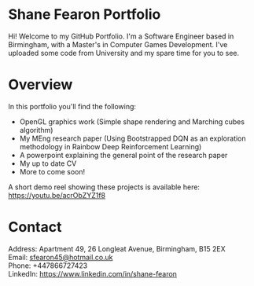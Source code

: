 # Shane Fearon Portfolio
Hi!
Welcome to my GitHub Portfolio. I'm a Software Engineer based in Birmingham, with a Master's in Computer Games Development.
I've uploaded some code from University and my spare time for you to see.
# Overview
In this portfolio you'll find the following:
  - OpenGL graphics work (Simple shape rendering and Marching cubes algorithm)
  - My MEng research paper (Using Bootstrapped DQN as an exploration methodology in Rainbow Deep Reinforcement Learning)
  - A powerpoint explaining the general point of the research paper
  - My up to date CV
  - More to come soon!

A short demo reel showing these projects is available here: 
https://youtu.be/acrObZYZ1f8

# Contact
Address: Apartment 49, 26 Longleat Avenue, Birmingham, B15 2EX  
Email: sfearon45@hotmail.co.uk  
Phone: +447866727423  
LinkedIn: https://www.linkedin.com/in/shane-fearon
